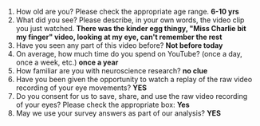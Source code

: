1. How old are you? Please check the appropriate age range. **6-10 yrs**  
2. What did you see? Please describe, in your own words, the video clip you just watched. **There was the kinder egg thingy, "Miss Charlie bit my finger" video, looking at my eye, can't remember the rest**  
3. Have you seen any part of this video before? **Not before today**  
4. On average, how much time do you spend on YouTube? (once a day, once a week, etc.) **once a year**  
5. How familiar are you with neuroscience research? **no clue**  
6. Have you been given the opportunity to watch a replay of the raw video recording of your eye movements? **YES**  
7. Do you consent for us to save, share, and use the raw video recording of your eyes? Please check the appropriate box: **Yes**  
8. May we use your survey answers as part of our analysis? **YES**  

